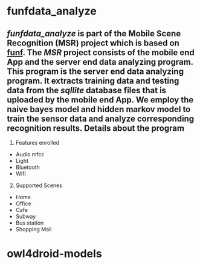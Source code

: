 funfdata_analyze 
================
*funfdata_analyze* is part of the **Mobile Scene Recognition (MSR)** project which is based on [funf](http://www.funf.org/ "Open Sensing Framework").
The *MSR* project consists of the mobile end App and the server end data analyzing program. This program is the server end data analyzing program. It extracts training data and testing data from the _sqllite_ database files that is uploaded by the mobile end App. We employ the naive bayes model and hidden markov model to train the sensor data and analyze corresponding recognition results. 
Details about the program
------------------------------
1. Features enrolled
 * Audio mfcc
 * Light
 * Bluetooth
 * Wifi
2. Supported Scenes
 * Home
 * Office
 * Cafe
 * Subway
 * Bus station
 * Shopping Mall
# owl4droid-models
